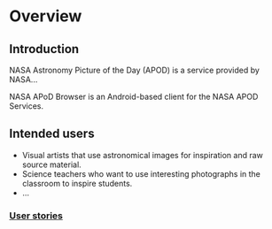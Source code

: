 # Overview

## Introduction

NASA Astronomy Picture of the Day (APOD) is a service provided by NASA...

NASA APoD Browser is an Android-based client for the NASA APOD Services.

## Intended users

* Visual artists that use astronomical images for inspiration and raw source material.
* Science teachers who want to use interesting photographs in the classroom to inspire students.
* &hellip;

### [User stories](user-stories.md)